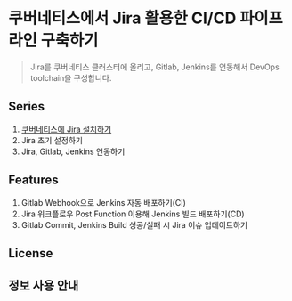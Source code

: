 # 쿠버네티스에서 Jira 활용한 CI/CD 파이프라인 구축하기
> Jira를 쿠버네티스 클러스터에 올리고, Gitlab, Jenkins를 연동해서 DevOps toolchain을 구성합니다. 

## Series
1. [쿠버네티스에 Jira 설치하기](./blog/#jira_cicd_(1))
2. Jira 초기 설정하기
3. Jira, Gitlab, Jenkins 연동하기 

## Features
1. Gitlab Webhook으로 Jenkins 자동 배포하기(CI)
2. Jira 워크플로우 Post Function 이용해 Jenkins 빌드 배포하기(CD)
3. Gitlab Commit, Jenkins Build 성공/실패 시 Jira 이슈 업데이트하기

## License

## 정보 사용 안내
